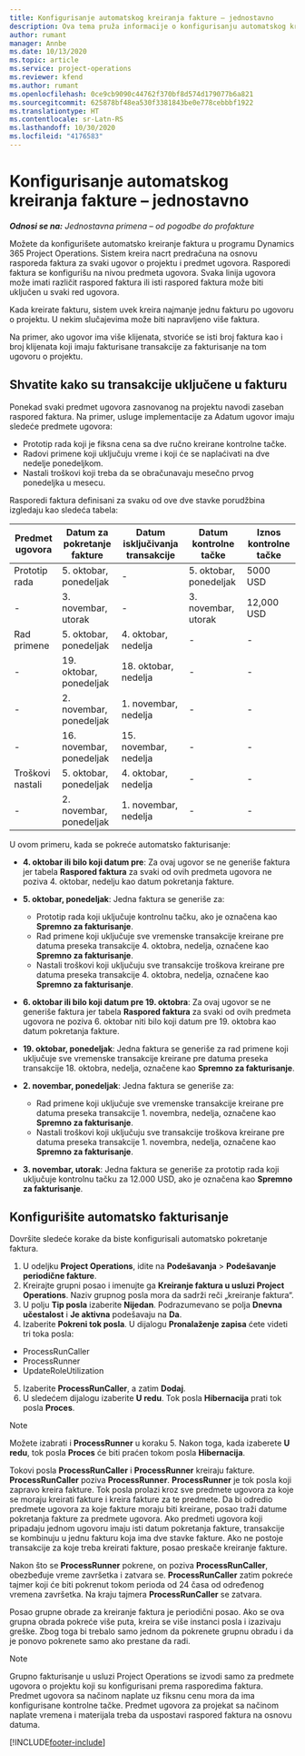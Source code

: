 ```yaml
---
title: Konfigurisanje automatskog kreiranja fakture – jednostavno
description: Ova tema pruža informacije o konfigurisanju automatskog kreiranja predračuna.
author: rumant
manager: Annbe
ms.date: 10/13/2020
ms.topic: article
ms.service: project-operations
ms.reviewer: kfend
ms.author: rumant
ms.openlocfilehash: 0ce9cb9090c44762f370bf8d574d179077b6a821
ms.sourcegitcommit: 625878bf48ea530f3381843be0e778cebbbf1922
ms.translationtype: HT
ms.contentlocale: sr-Latn-RS
ms.lasthandoff: 10/30/2020
ms.locfileid: "4176583"
---
```

# <a name="configure-automatic-invoice-creation---lite"></a>Konfigurisanje automatskog kreiranja fakture – jednostavno
 
_**Odnosi se na:** Jednostavna primena – od pogodbe do profakture_

Možete da konfigurišete automatsko kreiranje faktura u programu Dynamics 365 Project Operations. Sistem kreira nacrt predračuna na osnovu rasporeda faktura za svaki ugovor o projektu i predmet ugovora. Rasporedi faktura se konfigurišu na nivou predmeta ugovora. Svaka linija ugovora može imati različit raspored faktura ili isti raspored faktura može biti uključen u svaki red ugovora.

Kada kreirate fakturu, sistem uvek kreira najmanje jednu fakturu po ugovoru o projektu. U nekim slučajevima može biti napravljeno više faktura.

Na primer, ako ugovor ima više klijenata, stvoriće se isti broj faktura kao i broj klijenata koji imaju fakturisane transakcije za fakturisanje na tom ugovoru o projektu.

## <a name="understand-how-transactions-are-included-on-an-invoice"></a>Shvatite kako su transakcije uključene u fakturu 

Ponekad svaki predmet ugovora zasnovanog na projektu navodi zaseban raspored faktura. Na primer, usluge implementacije za Adatum ugovor imaju sledeće predmete ugovora:

- Prototip rada koji je fiksna cena sa dve ručno kreirane kontrolne tačke.
- Radovi primene koji uključuju vreme i koji će se naplaćivati na dve nedelje ponedeljkom.
- Nastali troškovi koji treba da se obračunavaju mesečno prvog ponedeljka u mesecu.

Rasporedi faktura definisani za svaku od ove dve stavke porudžbina izgledaju kao sledeća tabela:

| Predmet ugovora | Datum za pokretanje fakture | Datum isključivanja transakcije | Datum kontrolne tačke | Iznos kontrolne tačke |
| --- | --- | --- | --- | --- |
| Prototip rada | 5. oktobar, ponedeljak | - | 5. oktobar, ponedeljak | 5000 USD |
| - | 3. novembar, utorak | - | 3. novembar, utorak | 12,000 USD |
| Rad primene | 5. oktobar, ponedeljak | 4. oktobar, nedelja | - | - |
| - | 19. oktobar, ponedeljak | 18. oktobar, nedelja | - | - |
| - | 2. novembar, ponedeljak | 1. novembar, nedelja | - | - |
| - | 16. novembar, ponedeljak | 15. novembar, nedelja | - | - |
| Troškovi nastali | 5. oktobar, ponedeljak | 4. oktobar, nedelja | - | - |
| - | 2. novembar, ponedeljak | 1. novembar, nedelja | - | - |

U ovom primeru, kada se pokreće automatsko fakturisanje:

- **4. oktobar ili bilo koji datum pre**: Za ovaj ugovor se ne generiše faktura jer tabela **Raspored faktura** za svaki od ovih predmeta ugovora ne poziva 4. oktobar, nedelju kao datum pokretanja fakture.
- **5. oktobar, ponedeljak**: Jedna faktura se generiše za:

    - Prototip rada koji uključuje kontrolnu tačku, ako je označena kao **Spremno za fakturisanje**.
    - Rad primene koji uključuje sve vremenske transakcije kreirane pre datuma preseka transakcije 4. oktobra, nedelja, označene kao **Spremno za fakturisanje**.
    - Nastali troškovi koji uključuju sve transakcije troškova kreirane pre datuma preseka transakcije 4. oktobra, nedelja, označene kao **Spremno za fakturisanje**.
  
- **6. oktobar ili bilo koji datum pre 19. oktobra**: Za ovaj ugovor se ne generiše faktura jer tabela **Raspored faktura** za svaki od ovih predmeta ugovora ne poziva 6. oktobar niti bilo koji datum pre 19. oktobra kao datum pokretanja fakture.
- **19. oktobar, ponedeljak**: Jedna faktura se generiše za rad primene koji uključuje sve vremenske transakcije kreirane pre datuma preseka transakcije 18. oktobra, nedelja, označene kao **Spremno za fakturisanje**.
- **2. novembar, ponedeljak**: Jedna faktura se generiše za:

    - Rad primene koji uključuje sve vremenske transakcije kreirane pre datuma preseka transakcije 1. novembra, nedelja, označene kao **Spremno za fakturisanje**.
    - Nastali troškovi koji uključuju sve transakcije troškova kreirane pre datuma preseka transakcije 1. novembra, nedelja, označene kao **Spremno za fakturisanje**.

- **3. novembar, utorak**: Jedna faktura se generiše za prototip rada koji uključuje kontrolnu tačku za 12.000 USD, ako je označena kao **Spremno za fakturisanje**.

## <a name="configure-automatic-invoicing"></a>Konfigurišite automatsko fakturisanje

Dovršite sledeće korake da biste konfigurisali automatsko pokretanje faktura.

1. U odeljku **Project Operations**, idite na **Podešavanja** > **Podešavanje periodične fakture**.
2. Kreirajte grupni posao i imenujte ga **Kreiranje faktura u usluzi Project Operations**. Naziv grupnog posla mora da sadrži reči „kreiranje faktura“.
3. U polju **Tip posla** izaberite **Nijedan**. Podrazumevano se polja **Dnevna učestalost** i **Je aktivna** podešavaju na **Da**.
4. Izaberite **Pokreni tok posla**. U dijalogu **Pronalaženje zapisa** ćete videti tri toka posla:

- ProcessRunCaller
- ProcessRunner
- UpdateRoleUtilization

5. Izaberite **ProcessRunCaller**, a zatim **Dodaj**.
6. U sledećem dijalogu izaberite **U redu**. Tok posla **Hibernacija** prati tok posla **Proces**. 

> [!NOTE]
> Možete izabrati i **ProcessRunner** u koraku 5. Nakon toga, kada izaberete **U redu**, tok posla **Proces** će biti praćen tokom posla **Hibernacija**.

Tokovi posla **ProcessRunCaller** i **ProcessRunner** kreiraju fakture. **ProcessRunCaller** poziva **ProcessRunner**. **ProcessRunner** je tok posla koji zapravo kreira fakture. Tok posla prolazi kroz sve predmete ugovora za koje se moraju kreirati fakture i kreira fakture za te predmete. Da bi odredio predmete ugovora za koje fakture moraju biti kreirane, posao traži datume pokretanja fakture za predmete ugovora. Ako predmeti ugovora koji pripadaju jednom ugovoru imaju isti datum pokretanja fakture, transakcije se kombinuju u jednu fakturu koja ima dve stavke fakture. Ako ne postoje transakcije za koje treba kreirati fakture, posao preskače kreiranje fakture.

Nakon što se **ProcessRunner** pokrene, on poziva **ProcessRunCaller**, obezbeđuje vreme završetka i zatvara se. **ProcessRunCaller** zatim pokreće tajmer koji će biti pokrenut tokom perioda od 24 časa od određenog vremena završetka. Na kraju tajmera **ProcessRunCaller** se zatvara.

Posao grupne obrade za kreiranje faktura je periodični posao. Ako se ova grupna obrada pokreće više puta, kreira se više instanci posla i izazivaju greške. Zbog toga bi trebalo samo jednom da pokrenete grupnu obradu i da je ponovo pokrenete samo ako prestane da radi.

> [!NOTE]
> Grupno fakturisanje u usluzi Project Operations se izvodi samo za predmete ugovora o projektu koji su konfigurisani prema rasporedima faktura. Predmet ugovora sa načinom naplate uz fiksnu cenu mora da ima konfigurisane kontrolne tačke. Predmet ugovora za projekat sa načinom naplate vremena i materijala treba da uspostavi raspored faktura na osnovu datuma.


[!INCLUDE[footer-include](../../includes/footer-banner.md)]